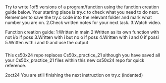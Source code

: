 #####
Try to write 1of5 versions of a program/function using the function creation guide below.
Your starting place is try.c to check what you need to do next. Remember to save the try.c code into the relevant folder and mark what number you are on.
2.Check written notes for your next task.
3.Watch video.

Function creation guide:
1:Written in main
2:Written as its own function with not i/o if poss
3.Written with i but no o if poss
4.Written with i and 0 if possi
5.Written with i and 0 and use the output
#####
This cs50x24 repo replaces Cs50x_practice_21 although you have saved all your Cs50x_practice_21 files within this new cs50x24 repo for quick reference. 

2oct24
You are still finishing the next instruction on try.c (indented)
